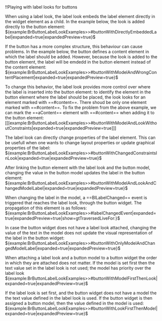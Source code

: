 !!Playing with label  looks  for buttons

When using a label look, the label look embeds the label element directly in the widget element as a child. In the example below, the look is added directly to the button element:
${example:BrButtonLabelLookExamples>>#buttonWithDirectlyEmbeddedLabel|expanded=true|expandedPreview=true}$

If the button has a more complex structure, this behaviour can cause problems. In the example below, the button defines a content element in which the label should be added. However, because the look is added to the button element, the label will be emdedd in the button element instead of the content element:
${example:BrButtonLabelLookExamples>>#buttonWithModelAndWrongContentPlacement|expanded=true|expandedPreview=true}$

To change this behavior, the label look  provides more control over where the label is inserted into the button element: to identify the element in the button element where the label should be placed, the look looks for an element marked with ==#content==. There shoud be only one element marked with  ==#content==.  To fix the problem from the above example,  we can mark the ==aContent== element with ==#content== when adding it to the button element:
[[[example:BrButtonLabelLookExamples>>#buttonWithModelAndLookWithoutConstraints|expanded=true|expandedPreview=true]]]

The label look can directly change properties of the label element. This can be usefull when one wants to change layout properties or update graphical properties of the label:
${example:BrButtonLabelLookExamples>>#buttonWithChangedConstraintsInLook|expanded=true|expandedPreview=true}$

After linking the button element with the label look and the button model, changing the value in the button model updates the label in the button element:
${example:BrButtonLabelLookExamples>>#buttonWithModelAndLookAndChangedModelLabel|expanded=true|expandedPreview=true}$

When changing the label in the model, a ==BlLabelChanged== event is triggered that reaches the label look, through the button widget. The propagation of this element is as follows:
${example:BrButtonLabelLookExamples>>#labelChangedEvent|expanded=true|expandedPreview=true|show=gtTraversedLiveFor:}$

In case the button widget does not have a label look attached, changing the value of the text in the model does not update the visual representation of the label in the button widget:
${example:BrButtonLabelLookExamples>>#buttonWithOnlyModelAndChangedModelLabel|expanded=true|expandedPreview=true}$

When attaching a label look and a button model to a button widget the order in which they are attached does not matter.  If the model is set first then the text value set in the label look is not used; the model has priority  over the label look
${example:BrButtonLabelLookExamples>>#buttonWithModelFirstThenLook|expanded=true|expandedPreview=true}$

If the label look is set first, and the button widget does not have a model the the text value defined in the label look is used. If the button widget  is then assigned a button model, then the value defined in the model is used:
${example:BrButtonLabelLookExamples>>#buttonWithLookFirstThenModel|expanded=true|expandedPreview=true}$